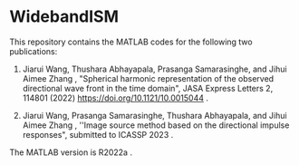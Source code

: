 # WidebandISM
This repository contains the MATLAB codes for the following two publications:

1. Jiarui Wang, Thushara Abhayapala, Prasanga Samarasinghe, and Jihui Aimee Zhang , "Spherical harmonic representation of the observed directional wave front in the time domain", JASA Express Letters 2, 114801 (2022) https://doi.org/10.1121/10.0015044 . 

2. Jiarui Wang, Prasanga Samarasinghe, Thushara Abhayapala, and Jihui Aimee Zhang , ''Image source method based on the directional impulse responses", submitted to ICASSP 2023 .

The MATLAB version is R2022a . 
